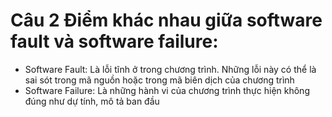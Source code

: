 # Câu 2 Điểm khác nhau giữa software fault và software failure:
- Software Fault: Là lỗi tĩnh ở trong chương trình. Những lỗi này có thể là sai sót trong mã nguồn hoặc trong mã biên dịch của chương trình 
- Software Failure: Là những hành vi của chương trình thực hiện không đúng như dự tính, mô tả ban đầu
